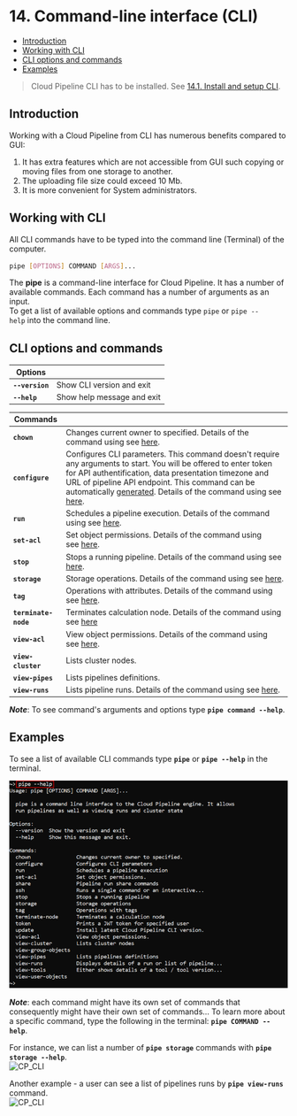 # 14. Command-line interface (CLI)

- [Introduction](#introduction)
- [Working with CLI](#working-with-cli)
- [CLI options and commands](#cli-options-and-commands)
- [Examples](#examples)

> Cloud Pipeline CLI has to be installed. See [14.1. Install and setup CLI](14.1._Install_and_setup_CLI.md).

## Introduction

Working with a Cloud Pipeline from CLI has numerous benefits compared to GUI:

1. It has extra features which are not accessible from GUI such copying or moving files from one storage to another.
2. The uploading file size could exceed 10 Mb.
3. It is more convenient for System administrators.

## Working with CLI

All CLI commands have to be typed into the command line (Terminal) of the computer.

``` bash
pipe [OPTIONS] COMMAND [ARGS]...
```

The **pipe** is a command-line interface for Cloud Pipeline. It has a number of available commands. Each command has a number of arguments as an input.  
To get a list of available options and commands type `pipe` or `pipe --help` into the command line.

## CLI options and commands

| Options |  |
|---|---|
| **`--version`** | Show CLI version and exit |
| **`--help`** | Show help message and exit |

| Commands |  |
|---|---|
| **`chown`** | Changes current owner to specified. Details of the command using see [here](14.4._View_and_manage_Permissions_via_CLI.md#change-owner-property). |
| **`configure`** | Configures CLI parameters. This command doesn't require any arguments to start. You will be offered to enter token for API authentification, data presentation timezone and URL of pipeline API endpoint. This command can be automatically [generated](../12_Manage_Settings/12._Manage_Settings.md#cli-tab). Details of the command using see [here](14.1._Install_and_setup_CLI.md). |
| **`run`** | Schedules a pipeline execution. Details of the command using see [here](14.5._Manage_pipeline_executions_via_CLI.md#schedule-a-pipeline-execution). |
| **`set-acl`** | Set object permissions. Details of the command using see [here](14.4._View_and_manage_Permissions_via_CLI.md#manage-permissions). |
| **`stop`** | Stops a running pipeline. Details of the command using see [here](14.5._Manage_pipeline_executions_via_CLI.md#stop-a-pipeline-execution). |
| **`storage`** | Storage operations. Details of the command using see [here](14.3._Manage_Storage_via_CLI.md). |
| **`tag`** | Operations with attributes. Details of the command using see [here](14.2._View_and_manage_Attributes_via_CLI.md). |
| **`terminate-node`** | Terminates calculation node. Details of the command using see [here](14.5._Manage_pipeline_executions_via_CLI.md#terminate-a-node) |
| **`view-acl`** | View object permissions. Details of the command using see [here](14.4._View_and_manage_Permissions_via_CLI.md#view-permissions). |
| **`view-cluster`** | Lists cluster nodes. |
| **`view-pipes`** | Lists pipelines definitions. |
| **`view-runs`** | Lists pipeline runs. Details of the command using see [here](14.5._Manage_pipeline_executions_via_CLI.md#view-pipeline-runs). |

**_Note_**: To see command's arguments and options type **`pipe command --help`**.

## Examples

To see a list of available CLI commands type **`pipe`** or **`pipe --help`** in the terminal.

![CP_CLI](attachments/CLI_1.png)

**_Note_**: each command might have its own set of commands that consequently might have their own set of commands... To learn more about a specific command, type the following in the terminal: **`pipe COMMAND --help`**.

For instance, we can list a number of **`pipe storage`** commands with **`pipe storage --help`**.  
![CP_CLI](attachments/CLI_2.png)

Another example - a user can see a list of pipelines runs by **`pipe view-runs`** command.  
![CP_CLI](attachments/CLI_3.png)
